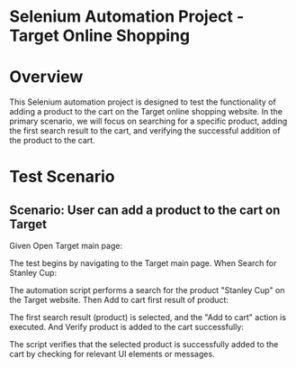# Selenium Automation Project - Target Online Shopping
# Overview
This Selenium automation project is designed to test the functionality of adding a product to the cart on the Target online shopping website. In the primary scenario, we will focus on searching for a specific product, adding the first search result to the cart, and verifying the successful addition of the product to the cart.

# Test Scenario
## Scenario: User can add a product to the cart on Target
Given Open Target main page:

The test begins by navigating to the Target main page.
When Search for Stanley Cup:

The automation script performs a search for the product "Stanley Cup" on the Target website.
Then Add to cart first result of product:

The first search result (product) is selected, and the "Add to cart" action is executed.
And Verify product is added to the cart successfully:

The script verifies that the selected product is successfully added to the cart by checking for relevant UI elements or messages.
